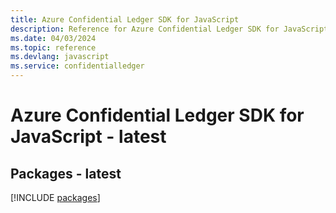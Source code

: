 ```yaml
---
title: Azure Confidential Ledger SDK for JavaScript
description: Reference for Azure Confidential Ledger SDK for JavaScript
ms.date: 04/03/2024
ms.topic: reference
ms.devlang: javascript
ms.service: confidentialledger
---
```

# Azure Confidential Ledger SDK for JavaScript - latest
## Packages - latest
[!INCLUDE [packages](confidential-ledger-index.md)]
